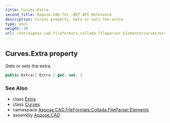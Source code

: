 ```yaml
---
title: Curves.Extra
second_title: Aspose.CAD for .NET API Reference
description: Curves property. Gets or sets the extra
type: docs
weight: 30
url: /net/aspose.cad.fileformats.collada.fileparser.elements/curves/extra/
---
```

## Curves.Extra property

Gets or sets the extra.

```csharp
public Extra[] Extra { get; set; }
```

### See Also

* class [Extra](../../extra/)
* class [Curves](../)
* namespace [Aspose.CAD.FileFormats.Collada.FileParser.Elements](../../curves/)
* assembly [Aspose.CAD](../../../)


